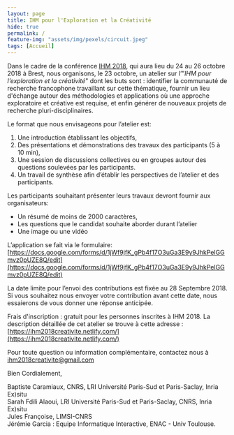 ```yaml
---
layout: page
title: IHM pour l'Exploration et la Créativité
hide: true
permalink: /
feature-img: "assets/img/pexels/circuit.jpeg"
tags: [Accueil]
---
```


Dans le cadre de la conférence [IHM 2018](https://ihm18.afihm.org/), qui aura lieu du 24 au 26 octobre 2018 à Brest, nous organisons, le 23 octobre, un atelier sur l’”*IHM pour l’exploration et la créativité*" dont les buts sont : identifier la communauté de recherche francophone travaillant sur cette thématique, fournir un lieu d'échange autour des méthodologies et applications où une approche exploratoire et créative est requise, et enfin générer de nouveaux projets de recherche pluri-disciplinaires.

Le format que nous envisageons pour l’atelier est:
1. Une introduction établissant les objectifs,
2. Des présentations et démonstrations des travaux des participants (5 à 10 min),
3. Une session de discussions collectives ou en groupes autour des questions soulevées par les participants.
4. Un travail de synthèse afin d’établir les perspectives de l’atelier et des participants.

Les participants souhaitant présenter leurs travaux devront fournir aux organisateurs:
* Un résumé de moins de 2000 caractères,
* Les questions que le candidat souhaite aborder durant l’atelier
* Une image ou une vidéo

L’application se fait via le formulaire:
[https://docs.google.com/forms/d/1jWf9jfK_gPb4f17O3uGa3E9y9JhkPelGGmvz0pUZE8Q/edit](https://docs.google.com/forms/d/1jWf9jfK_gPb4f17O3uGa3E9y9JhkPelGGmvz0pUZE8Q/edit)

La date limite pour l’envoi des contributions est fixée au 28 Septembre 2018. Si vous souhaitez nous envoyer votre contribution avant cette date, nous essaierons de vous donner une réponse anticipée.

Frais d'inscription : gratuit pour les personnes inscrites à IHM 2018.
La description détaillée de cet atelier se trouve à cette adresse :
[https://ihm2018creativite.netlify.com/](https://ihm2018creativite.netlify.com/)

Pour toute question ou information complémentaire, contactez nous à  [ihm2018creativite@gmail.com](mailto:ihm2018creativite@gmail.com)


Bien Cordialement,

Baptiste Caramiaux, CNRS, LRI Université Paris-Sud et Paris-Saclay, Inria Ex)situ  
Sarah Fdili Alaoui, LRI Université Paris-Sud et Paris-Saclay, CNRS, Inria Ex)situ  
Jules Françoise, LIMSI-CNRS  
Jérémie Garcia : Equipe Informatique Interactive, ENAC - Univ Toulouse.
